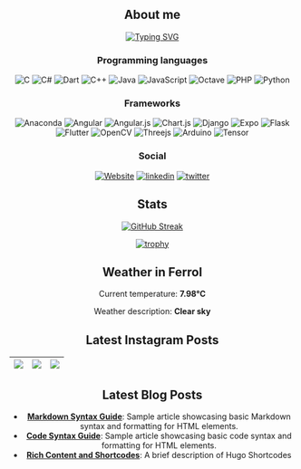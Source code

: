 <div align="center">
  
## About me
  
[![Typing SVG](https://readme-typing-svg.herokuapp.com?color=%2336BCF7&center=true&multiline=true&width=420&height=100&lines=Hi!+my+name+is+Fabian;I+am+mechatronics+engineer;from+Costa+Rica)](https://github.com/SantaCRC)

### Programming languages
  ![C](https://img.shields.io/badge/c-%2300599C.svg?style=for-the-badge&logo=c&logoColor=white)
  ![C#](https://img.shields.io/badge/c%23-%23239120.svg?style=for-the-badge&logo=c-sharp&logoColor=white)
![Dart](https://img.shields.io/badge/dart-%230175C2.svg?style=for-the-badge&logo=dart&logoColor=white)
![C++](https://img.shields.io/badge/c++-%2300599C.svg?style=for-the-badge&logo=c%2B%2B&logoColor=white)
![Java](https://img.shields.io/badge/java-%23ED8B00.svg?style=for-the-badge&logo=java&logoColor=white)
![JavaScript](https://img.shields.io/badge/javascript-%23323330.svg?style=for-the-badge&logo=javascript&logoColor=%23F7DF1E)
![Octave](https://img.shields.io/badge/OCTAVE-darkblue?style=for-the-badge&logo=octave&logoColor=fcd683)
  ![PHP](https://img.shields.io/badge/php-%23777BB4.svg?style=for-the-badge&logo=php&logoColor=white)
  ![Python](https://img.shields.io/badge/python-3670A0?style=for-the-badge&logo=python&logoColor=ffdd54)

  ### Frameworks
  ![Anaconda](https://img.shields.io/badge/Anaconda-%2344A833.svg?style=for-the-badge&logo=anaconda&logoColor=white)
  ![Angular](https://img.shields.io/badge/angular-%23DD0031.svg?style=for-the-badge&logo=angular&logoColor=white)
  ![Angular.js](https://img.shields.io/badge/angular.js-%23E23237.svg?style=for-the-badge&logo=angularjs&logoColor=white)
  ![Chart.js](https://img.shields.io/badge/chart.js-F5788D.svg?style=for-the-badge&logo=chart.js&logoColor=white)
  ![Django](https://img.shields.io/badge/django-%23092E20.svg?style=for-the-badge&logo=django&logoColor=white)
  ![Expo](https://img.shields.io/badge/expo-1C1E24?style=for-the-badge&logo=expo&logoColor=#D04A37)
  ![Flask](https://img.shields.io/badge/flask-%23000.svg?style=for-the-badge&logo=flask&logoColor=white)
![Flutter](https://img.shields.io/badge/Flutter-%2302569B.svg?style=for-the-badge&logo=Flutter&logoColor=white)
  ![OpenCV](https://img.shields.io/badge/opencv-%23white.svg?style=for-the-badge&logo=opencv&logoColor=white)
![Threejs](https://img.shields.io/badge/threejs-black?style=for-the-badge&logo=three.js&logoColor=white)
![Arduino](https://img.shields.io/badge/-Arduino-00979D?style=for-the-badge&logo=Arduino&logoColor=white)
  ![Tensor](https://img.shields.io/badge/TensorFlow-FF6F00?style=for-the-badge&logo=TensorFlow&logoColor=white)
  
  ### Social
  [![Website](https://img.shields.io/badge/website-000000?style=for-the-badge&logo=About.me&logoColor=white)](https://fabianalvarez.dev)
    [![linkedin](https://img.shields.io/badge/LinkedIn-0077B5?style=for-the-badge&logo=linkedin&logoColor=white)](https://www.linkedin.com/in/fabian-a-alvarez/)
   [![twitter](https://img.shields.io/badge/Twitter-1DA1F2?style=for-the-badge&logo=twitter&logoColor=white)](https://twitter.com/_SantaCRC_)

## Stats
[![GitHub Streak](http://github-readme-streak-stats.herokuapp.com?user=SantaCRC&theme=buefy-dark&hide_border=true&date_format=M%20j%5B%2C%20Y%5D&background=DD272700)](https://github.com/SantaCRC)
  
  [![trophy](https://github-profile-trophy.vercel.app/?username=santacrc&theme=discord&no-bg=true&no-frame=true&rank=SECRET,SSS,SS,S,AAA,AA,A,B,C&column=3)](https://github.com/SantaCRC)

## Weather in Ferrol

Current temperature: **7.98°C**

Weather description: **Clear sky**


## Latest Instagram Posts

 [![](https://scontent-iad3-1.cdninstagram.com/v/t51.29350-15/470365054_592808786586479_5653095501391371942_n.jpg?stp=dst-jpg_e35_tt6&_nc_cat=108&ccb=1-7&_nc_sid=18de74&_nc_ohc=AIO3osdWvjAQ7kNvgF4SU48&_nc_zt=23&_nc_ht=scontent-iad3-1.cdninstagram.com&edm=ANo9K5cEAAAA&_nc_gid=AnOx6i7oQ8EY-Z76X5V_2pT&oh=00_AYC1XABChBMc7rA-nSj4YFy8Npqn5f5fzKfWTev0azGsTw&oe=676512D2)](https://www.instagram.com/p/DDkhWm_qaU-/) | [![](https://scontent-iad3-2.cdninstagram.com/v/t51.29350-15/469683288_542391642116285_4038340895715757576_n.jpg?stp=dst-jpg_e35_tt6&_nc_cat=100&ccb=1-7&_nc_sid=18de74&_nc_ohc=z_jZuNJk56wQ7kNvgEUtf9s&_nc_zt=23&_nc_ht=scontent-iad3-2.cdninstagram.com&edm=ANo9K5cEAAAA&_nc_gid=AnOx6i7oQ8EY-Z76X5V_2pT&oh=00_AYCn5FP1JSE-CYGpfXNFEjo7YXaDS2dYopDRzf1moRuEWw&oe=6765144C)](https://www.instagram.com/p/DDdYS8wolcF/) | [![](https://scontent-iad3-1.cdninstagram.com/v/t51.75761-15/469673865_17856522921333196_3559664451941641029_n.jpg?stp=dst-jpg_e35_tt6&_nc_cat=110&ccb=1-7&_nc_sid=18de74&_nc_ohc=cCRA71EnYMcQ7kNvgHuRnKR&_nc_zt=23&_nc_ht=scontent-iad3-1.cdninstagram.com&edm=ANo9K5cEAAAA&_nc_gid=AnOx6i7oQ8EY-Z76X5V_2pT&oh=00_AYCuHi3o0-L0k6se6qQSKTVj2ZA7resmeDIsmsC4aSO34A&oe=67652A76)](https://www.instagram.com/reel/DDdXh7Kowyd/) |
|--- | --- | --- |
## Latest Blog Posts

- **[Markdown Syntax Guide](http://fabianalvarez.dev/posts/markdown-syntax/)**: Sample article showcasing basic Markdown syntax and formatting for HTML elements.
- **[Code Syntax Guide](http://fabianalvarez.dev/posts/code_syntax/)**: Sample article showcasing basic code syntax and formatting for HTML elements.
- **[Rich Content and Shortcodes](http://fabianalvarez.dev/posts/rich-content/)**: A brief description of Hugo Shortcodes
